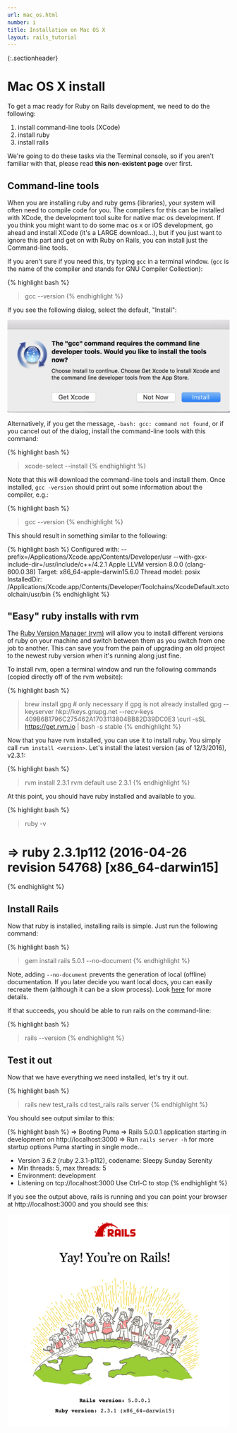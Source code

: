 ```yaml
---
url: mac_os.html
number: i
title: Installation on Mac OS X
layout: rails_tutorial
---
```


{:.sectionheader}
# Mac OS X install

To get a mac ready for Ruby on Rails development, we need to do the following:

1. install command-line tools (XCode)
1. install ruby
1. install rails

We're going to do these tasks via the Terminal console, so if you aren't familiar with that, please read **this non-existent page** over first.

## Command-line tools

When you are installing ruby and ruby gems (libraries), your system will often need to compile code for you.  The compilers for this can be installed with XCode, the development tool suite for native mac os development.  If you think you might want to do some mac os x or iOS development, go ahead and install XCode (it's a LARGE download...), but if you just want to ignore this part and get on with Ruby on Rails, you can install just the Command-line tools.

If you aren't sure if you need this, try typing `gcc` in a terminal window. (`gcc` is the name of the compiler and stands for GNU Compiler Collection):

{% highlight bash %}
   > gcc --version
{% endhighlight %}

If you see the following dialog, select the default, "Install":

![Install command line tools now?](/assets/images/install_tools_now_dialog.png)

Alternatively, if you get the message, `-bash: gcc: command not found`, or if you cancel out of the dialog, install the command-line tools with this command:

{% highlight bash %}
  > xcode-select --install
{% endhighlight %}

Note that this will download the command-line tools and install them.  Once installed, `gcc -version` should print out some information about the compiler, e.g.:

{% highlight bash %}
  > gcc --version
{% endhighlight %}

This should result in something similar to the following:

{% highlight bash %}
  Configured with: --prefix=/Applications/Xcode.app/Contents/Developer/usr --with-gxx-include-dir=/usr/include/c++/4.2.1
  Apple LLVM version 8.0.0 (clang-800.0.38)
  Target: x86_64-apple-darwin15.6.0
  Thread model: posix
  InstalledDir: /Applications/Xcode.app/Contents/Developer/Toolchains/XcodeDefault.xctoolchain/usr/bin
{% endhighlight %}


## "Easy" ruby installs with rvm

The [Ruby Version Manager (rvm)](http://rvm.io/) will allow you to install different versions of ruby on your machine and switch between them as you switch from one job to another.  This can save you from the pain of upgrading an old project to the newest ruby version when it's running along just fine.

To install rvm, open a terminal window and run the following commands (copied directly off of the rvm website):

{% highlight bash %}
  > brew install gpg  # only necessary if gpg is not already installed
  > gpg --keyserver hkp://keys.gnupg.net --recv-keys 409B6B1796C275462A1703113804BB82D39DC0E3
  > \curl -sSL https://get.rvm.io | bash -s stable
{% endhighlight %}


Now that you have rvm installed, you can use it to install ruby.  You simply call `rvm install <version>`.  Let's install the latest version (as of 12/3/2016), v2.3.1:

{% highlight bash %}
  > rvm install 2.3.1
  > rvm default use 2.3.1
{% endhighlight %}

At this point, you should have ruby installed and available to you.

{% highlight bash %}
  > ruby -v
  # => ruby 2.3.1p112 (2016-04-26 revision 54768) [x86_64-darwin15]
{% endhighlight %}

## Install Rails

Now that ruby is installed, installing rails is simple.  Just run the following command:

{% highlight bash %}
  > gem install rails 5.0.1 --no-document
{% endhighlight %}

Note, adding `--no-document` prevents the generation of local (offline) documentation.  If you later decide you want local docs, you can easily recreate them (although it can be a slow process).  Look [here](http://blog.honeybadger.io/how-to-globally-disable-rdoc-and-ri-during-gem-installs/) for more details.

If that succeeds, you should be able to run rails on the command-line:

{% highlight bash %}
  > rails --version
{% endhighlight %}

## Test it out

Now that we have everything we need installed, let's try it out.

{% highlight bash %}
  > rails new test_rails
  > cd test_rails
  > rails server
{% endhighlight %}

You should see output similar to this:

{% highlight bash %}
  => Booting Puma
  => Rails 5.0.0.1 application starting in development on http://localhost:3000
  => Run `rails server -h` for more startup options
  Puma starting in single mode...
  * Version 3.6.2 (ruby 2.3.1-p112), codename: Sleepy Sunday Serenity
  * Min threads: 5, max threads: 5
  * Environment: development
  * Listening on tcp://localhost:3000
  Use Ctrl-C to stop
{% endhighlight %}

If you see the output above, rails is running and you can point your browser at http://localhost:3000 and you should see this:

![Yay! You're on Rails!](/assets/images/youre_on_rails.png)
